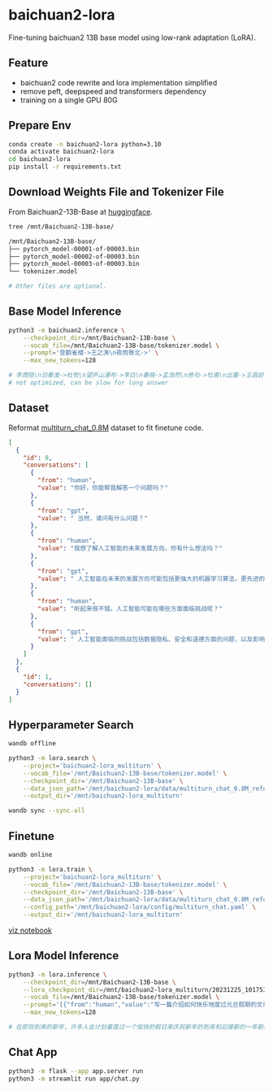 # baichuan2-lora

Fine-tuning baichuan2 13B base model using low-rank adaptation (LoRA).

## Feature

- baichuan2 code rewrite and lora implementation simplified
- remove peft, deepspeed and transformers dependency
- training on a single GPU 80G

## Prepare Env

```bash
conda create -n baichuan2-lora python=3.10
conda activate baichuan2-lora
cd baichuan2-lora
pip install -r requirements.txt
```

## Download Weights File and Tokenizer File

From Baichuan2-13B-Base at [huggingface](https://huggingface.co/baichuan-inc/Baichuan2-13B-Base/tree/main).

```bash
tree /mnt/Baichuan2-13B-base/

/mnt/Baichuan2-13B-base/
├── pytorch_model-00001-of-00003.bin
├── pytorch_model-00002-of-00003.bin
├── pytorch_model-00003-of-00003.bin
└── tokenizer.model

# Other files are optional.
```

## Base Model Inference

```bash
python3 -m baichuan2.inference \
    --checkpoint_dir=/mnt/Baichuan2-13B-base \
    --vocab_file=/mnt/Baichuan2-13B-base/tokenizer.model \
    --prompt='登鹳雀楼->王之涣\n夜雨寄北->' \
    --max_new_tokens=128

# 李商隐\n泊秦淮->杜牧\n望庐山瀑布->李白\n春晓->孟浩然\n绝句->杜甫\n出塞->王昌龄\n凉州词->王之涣\n芙蓉楼送辛渐->王昌
# not optimized, can be slow for long answer
```

## Dataset

Reformat [multiturn_chat_0.8M](https://huggingface.co/datasets/BelleGroup/multiturn_chat_0.8M) dataset to fit finetune code.

```json
[
  {
    "id": 0,
    "conversations": [
      {
        "from": "human",
        "value": "你好，你能帮我解答一个问题吗？"
      },
      {
        "from": "gpt",
        "value": " 当然，请问有什么问题？"
      },
      {
        "from": "human",
        "value": "我想了解人工智能的未来发展方向，你有什么想法吗？"
      },
      {
        "from": "gpt",
        "value": " 人工智能在未来的发展方向可能包括更强大的机器学习算法，更先进的自然语言处理技术，以及更加智能的机器人。此外，人工智能还可以帮助解决许多现实世界的问题，例如自动化和改善医疗保健等领域。"
      },
      {
        "from": "human",
        "value": "听起来很不错。人工智能可能在哪些方面面临挑战呢？"
      },
      {
        "from": "gpt",
        "value": " 人工智能面临的挑战包括数据隐私、安全和道德方面的问题，以及影响就业机会的自动化等问题。此外，人工智能可能会带来不平等和歧视风险，这也是需要关注的问题。"
      }
    ]
  },
  {
    "id": 1,
    "conversations": []
  }
]
```

## Hyperparameter Search

```bash
wandb offline

python3 -m lora.search \
    --project='baichuan2-lora_multiturn' \
    --vocab_file='/mnt/Baichuan2-13B-base/tokenizer.model' \
    --checkpoint_dir='/mnt/Baichuan2-13B-base' \
    --data_json_path='/mnt/baichuan2-lora/data/multiturn_chat_0.8M_reformat.json' \
    --output_dir='/mnt/baichuan2-lora_multiturn'

wandb sync --sync-all
```

## Finetune

```bash
wandb online

python3 -m lora.train \
    --project='baichuan2-lora_multiturn' \
    --vocab_file='/mnt/Baichuan2-13B-base/tokenizer.model' \
    --checkpoint_dir='/mnt/Baichuan2-13B-base' \
    --data_json_path='/mnt/baichuan2-lora/data/multiturn_chat_0.8M_reformat.json' \
    --config_path='/mnt/baichuan2-lora/config/multiturn_chat.yaml' \
    --output_dir='/mnt/baichuan2-lora_multiturn'
```

[viz notebook](hyperparam%20visualization.ipynb)

## Lora Model Inference

```bash
python3 -m lora.inference \
    --checkpoint_dir=/mnt/Baichuan2-13B-base \
    --lora_checkpoint_dir=/mnt/baichuan2-lora_multiturn/20231225_101753/step=1955_loss=1.773 \
    --vocab_file=/mnt/Baichuan2-13B-base/tokenizer.model \
    --prompt='[{"from":"human","value":"写一篇介绍如何快乐地度过元旦假期的文章。"}]' \
    --max_new_tokens=128

# 在即将到来的新年，许多人会计划着度过一个愉快的假日来庆祝新年的到来和迎接新的一年新的开始！那么如何才能快乐呢？以下是一些建议：首先可以和家人朋友一起聚会、旅行或者参加各种活动；其次可以尝试学习新技能或爱好如绘画音乐等; 还可以尝试放松身心比如冥想瑜伽等等!
```

## Chat App

```bash
python3 -m flask --app app.server run
python3 -m streamlit run app/chat.py
```
